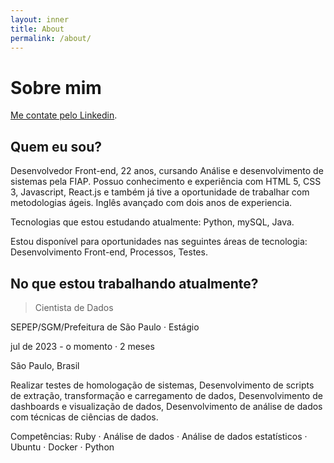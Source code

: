 ```yaml
---
layout: inner
title: About
permalink: /about/
---
```

# Sobre mim

[Me contate pelo Linkedin](https://www.linkedin.com/in/matheus-smenezes/).


## Quem eu sou?

Desenvolvedor Front-end, 22 anos, cursando Análise e desenvolvimento de sistemas pela FIAP.
Possuo conhecimento e experiência com HTML 5, CSS 3, Javascript, React.js e também já tive a oportunidade de trabalhar com metodologias ágeis. 
Inglês avançado com dois anos de experiencia.

Tecnologias que estou estudando atualmente: Python, mySQL, Java.

Estou disponível para oportunidades nas seguintes áreas de tecnologia: Desenvolvimento Front-end, Processos, Testes.

## No que estou trabalhando atualmente?


> Cientista de Dados

SEPEP/SGM/Prefeitura de São Paulo · Estágio

jul de 2023 - o momento · 2 meses

São Paulo, Brasil

Realizar testes de homologação de sistemas, Desenvolvimento de scripts de extração, transformação e carregamento de dados, Desenvolvimento de dashboards e visualização de dados, Desenvolvimento de análise de dados com técnicas de ciências de dados.

Competências: Ruby · Análise de dados · Análise de dados estatísticos · Ubuntu · Docker · Python
